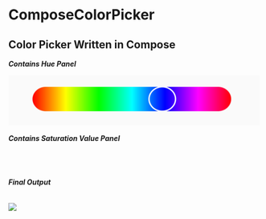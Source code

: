 # ComposeColorPicker
## Color Picker Written in Compose

**_Contains Hue Panel_**

<img src="https://github.com/rjfahad44/ComposeColorPicker/blob/master/img/Hue.png?raw=true" width="500" height="100"/>

**_Contains Saturation Value Panel_**

<img height="https://github.com/rjfahad44/ComposeColorPicker/blob/master/img/SatVal.png?raw=true" width="300"/></img>

#
###### **_Final Output_**
<img src="https://github.com/rjfahad44/ComposeColorPicker/blob/master/img/Color%20Picker.gif?raw=true"></img>
